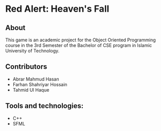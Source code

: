 # Red Alert: Heaven's Fall

## About
This game is an academic project for the Object Oriented Programming course in the 3rd Semester of the Bachelor of CSE program in Islamic University of Technology.

## Contributors
- Abrar Mahmud Hasan
- Farhan Shahriyar Hossain
- Tahmid Ul Haque

## Tools and technologies:
- C++
- SFML
